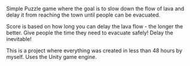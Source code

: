 Simple Puzzle game where the goal is to slow down the flow of lava and delay it from reaching the town until people can be evacuated.

Score is based on how long you can delay the lava flow - the longer the better.   Give people the time they need to evacuate safely!  Delay the inevitable!

This is a project where everything was created in less than 48 hours by myself.  Uses the Unity game engine. 
